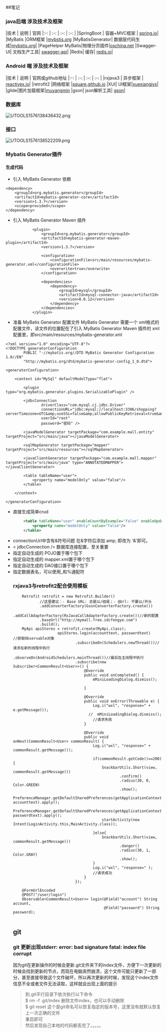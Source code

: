 ##笔记
### java后端 涉及技术及框架

|技术 | 说明 | 官网
|:-: | :-: | :-: | :-: |
|SpringBoot | 容器+MVC框架 |  [spring.io](https://spring.io/projects/spring-boot)|
|MyBatis	|ORM框架	|[mybstis.org](http://www.mybatis.org/mybatis-3/zh/index.html)
|MyBatisGenerator|	数据层代码生成|[mybstis.org](http://www.mybatis.org/generator/index.html)|
|PageHelper	MyBatis|物理分页插件|[oschina.net](	http://git.oschina.net/free/Mybatis_PageHelper)
|Swagger-UI|	文档生产工具|	[swagger-api](https://github.com/swagger-api/swagger-ui)|
|Redis|	缓存|	[redis.io](https://redis.io/)|
### Android 端 涉及技术及框架

|技术 | 说明 | 官网或github地址
|:-: | :-: | :-: | :-: |
|rxjava3 | 异步框架 |  [reactivex.io](http://reactivex.io/)|
|retrofit2	|网络框架	|[square.github.io](https://square.github.io/retrofit/)
|XUI|	UI框架|[xuexiangjys](https://github.com/xuexiangjys/XUI)|
|glide|图片加载框架|[muyangmin](https://muyangmin.github.io/glide-docs-cn/)
|gson|	json解析工具|	[gson](https://github.com/google/gson)|
### 数据库
![UTOOLS1576138436432.png](https://i.loli.net/2019/12/12/g2Qot58ZM19iJpw.png)
### 接口
![UTOOLS1576138522209.png](https://i.loli.net/2019/12/12/sm8QBcZLhneJw6W.png)
### Mybatis Generator插件 
####   生成代码
- 引入 MyBatis Generator 依赖

````
<dependency>
	<groupId>org.mybatis.generator</groupId>
	<artifactId>mybatis-generator-core</artifactId>
	<version>1.3.7</version>
	<scope>provided</scope>
</dependency>
````
- 引入 MyBatis Generator Maven 插件
````
			<plugin>
				<groupId>org.mybatis.generator</groupId>
				<artifactId>mybatis-generator-maven-plugin</artifactId>
				<version>1.3.7</version>

				<configuration>
					<configurationFile>src/main/resources/mybatis-generator.xml</configurationFile>
					<overwrite>true</overwrite>
				</configuration>

				<dependencies>
					<dependency>
						<groupId>mysql</groupId>
						<artifactId>mysql-connector-java</artifactId>
						<version>8.0.12</version>
					</dependency>
				</dependencies>
			</plugin>
````
- 准备 MyBatis Generator 配置文件
MyBatis Generator 需要一个 xml格式的配置文件，该文件的位置配在了引入 MyBatis Generator Maven 插件的 xml配置里，即src/main/resources/mybatis-generator.xml
````
<?xml version="1.0" encoding="UTF-8"?>
<!DOCTYPE generatorConfiguration
        PUBLIC "-//mybatis.org//DTD MyBatis Generator Configuration 1.0//EN"
        "http://mybatis.org/dtd/mybatis-generator-config_1_0.dtd">

<generatorConfiguration>

    <context id="MySql" defaultModelType="flat">

        <plugin type="org.mybatis.generator.plugins.SerializablePlugin" />

        <jdbcConnection
                driverClass="com.mysql.cj.jdbc.Driver"
                connectionURL="jdbc:mysql://localhost:3306/shopping?serverTimezone=UTC&amp;useSSL=false&amp;allowPublicKeyRetrieval=true&amp;nullCatalogMeansCurrent=true"
                userId="root"
                password="密码" />

        <javaModelGenerator targetPackage="com.example.mall.entity" targetProject="src/main/java"></javaModelGenerator>

        <sqlMapGenerator targetPackage="mapper"  targetProject="src/main/resources"></sqlMapGenerator>

        <javaClientGenerator targetPackage="com.example.mall.mapper" targetProject="src/main/java" type="ANNOTATEDMAPPER"></javaClientGenerator>

        <table tableName="user">
            <property name="modelOnly" value="false"/>
        </table>

    </context>

</generatorConfiguration>
````
- 直接生成简单crud 
```xml
        <table tableName="user" enableCountByExample="false" enableUpdateByExample="false">
            <property name="modelOnly" value="false"/>
        </table>
```

- connectionUrl中含有&符号问题
在&字符后添加 amp; 即改为 '&amp;'即可。
- < jdbcConnection /> 数据库连接配置，至关重要
- <javaModelGenerator /> 指定自动生成的 POJO置于哪个包下
- <sqlMapGenerator /> 指定自动生成的 mapper.xml置于哪个包下
- <javaClientGenerator /> 指定自动生成的 DAO接口置于哪个包下
- <table /> 指定数据表名，可以使用_和%通配符

###  rxjava3与retrofit2配合使用模板
```
    Retrofit retrofit = new Retrofit.Builder()
            //这里建议：- Base URL: 总是以/结尾；- @Url: 不要以/开头
            .addConverterFactory(GsonConverterFactory.create())
            .addCallAdapterFactory(RxJavaCallAdapterFactory.create())//新的配置
            .baseUrl("http://mymall.free.idcfengye.com")
            .build();
    MyApi apiStores = retrofit.create(MyApi.class);
                    apiStores.login(accounttext, passwordtext)        //获取Observable对象
                            .subscribeOn(Schedulers.newThread())//请求在新的线程中执行
                            .observeOn(AndroidSchedulers.mainThread())//最后在主线程中执行
                            .subscribe(new Subscriber<CommonResult<User>>() {
                                @Override
                                public void onCompleted() {
                                    mMiniLoadingDialog.dismiss();

                                }

                                @Override
                                public void onError(Throwable e) {
                                    Log.i("wxl", "response=" + e.getMessage());
                                  //  mMiniLoadingDialog.dismiss();
                                    //请求失败
                                }

                                @Override
                                public void onNext(CommonResult<User> commonResult) {
                                    Log.i("wxl", "response=" + commonResult.getMessage());

                                    if(commonResult.getCode()==200){
                                        SnackbarUtils.Short(view, commonResult.getMessage())
                                                .confirm()
                                                .radius(30, 0, Color.GREEN)
                                                .show();
                                        PreferenceManager.getDefaultSharedPreferences(getApplicationContext()).edit().putString("name", accounttext).apply();
                                        PreferenceManager.getDefaultSharedPreferences(getApplicationContext()).edit().putString("pass", passwordtext).apply();
                                        startActivity(new Intent(LoginActivity.this,MainActivity.class));

                                    }else{
                                        SnackbarUtils.Short(view, commonResult.getMessage())
                                                .danger()
                                                .radius(30, 1, Color.GRAY)
                                                .show();
                                    }
                                    Log.i("wxl", "response=" );
                                    //请求成功
                                }
                            });
							
	@FormUrlEncoded
    @POST("/user/login")
    Observable<CommonResult<User>> login(@Field("account") String  account,
                                         @Field("password") String  password);
							
```


## git
### git 更新出现stderr: error: bad signature fatal: index file corrupt
因为git在更新操作的时候会更新.git文件夹下的index文件，方便下一次更新的时候会找到更新的节点，而现在电脑突然崩溃，这个文件可能只更新了一部分，甚至直接导致这个文件破坏，所以再次更新的时候，发现这个index文件信息不全或者文件无法读取，这样就会出现上面的提示
>   到.git平行目录下依次执行以下命令  
$ rm -f .git/index     删除文件index，也可以手动删除    
$ git reset       这个是git命名可以恢复指定的版本号，这里没有就默认恢复上一次正确的文件  
重启即可    
然后发现自己本地的代码都丢完了。。。。。        



>      
